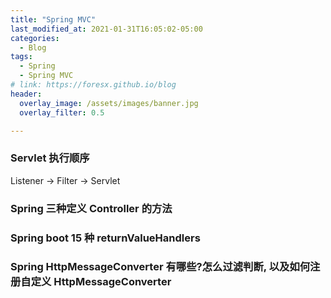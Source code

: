 ```yaml
---
title: "Spring MVC"
last_modified_at: 2021-01-31T16:05:02-05:00
categories:
  - Blog
tags:
  - Spring
  - Spring MVC
# link: https://foresx.github.io/blog
header:
  overlay_image: /assets/images/banner.jpg
  overlay_filter: 0.5

---
```


### Servlet 执行顺序

Listener -> Filter -> Servlet

### Spring 三种定义 Controller 的方法

### Spring boot 15 种 returnValueHandlers

### Spring HttpMessageConverter 有哪些?怎么过滤判断, 以及如何注册自定义 HttpMessageConverter